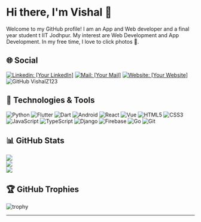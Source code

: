 # Hi there, I'm Vishal 👋

Welcome to my GitHub profile! I am an App and Web developer and a final year student t IIT Jodhpur. My interest are Web Development and App Development. In my free time, I love to click photos 📸.

## 🌐 Social
[![Linkedin: [Your LinkedIn]](https://img.shields.io/badge/-LinkedIn-blue?style=flat-square&logo=Linkedin&logoColor=white&link=LinkedIn)](https://www.linkedin.com/in/vishal-yadav-9871451b0/)
[![Mail: [Your Mail]](https://img.shields.io/badge/-Gmail-red?style=flat-square&logo=Gmail&logoColor=white&link=Mail)](mailto:yadav.40@iitj.ac.in)
[![Website: [Your Website]](https://img.shields.io/badge/-Website-purple?style=flat-square&logo=Instatus&logoColor=white&link=Website)](https://portfolio-zeheral.vercel.app/)
![GitHub VishalZ123](https://img.shields.io/github/followers/VishalZ123?label=follow&style=social)



## 🔧 Technologies & Tools

![Python](https://img.shields.io/badge/-Python-black?style=flat-square&logo=python)
![Flutter](https://img.shields.io/badge/-Flutter-055595?style=flat-square&logo=flutter)
![Dart](https://img.shields.io/badge/-Dart-055595?style=flat-square&logo=dart)
![Android](https://img.shields.io/badge/-Android-3DDC84?style=flat-square&logo=android&logoColor=white)
![React](https://img.shields.io/badge/-React-black?style=flat-square&logo=react)
![Vue](https://img.shields.io/badge/-Vue-4FC08D?style=flat-square&logo=vue.js&logoColor=white)
![HTML5](https://img.shields.io/badge/-HTML5-E34F26?style=flat-square&logo=html5&logoColor=white)
![CSS3](https://img.shields.io/badge/-CSS3-1572B6?style=flat-square&logo=css3)
![JavaScript](https://img.shields.io/badge/-JavaScript-black?style=flat-square&logo=javascript)
![TypeScript](https://img.shields.io/badge/-TypeScript-f0fff0?style=flat-square&logo=typescript)
![Django](https://img.shields.io/badge/-Django-092E20?style=flat-square&logo=django&logoColor=white)
![Firebase](https://img.shields.io/badge/-Firebase-FFA611?style=flat-square&logo=firebase&logoColor=white)
![Go](https://img.shields.io/badge/-Go-336791?style=flat-square&logo=go)
![Git](https://img.shields.io/badge/-Git-black?style=flat-square&logo=git)

## 📊 GitHub Stats
![](https://github-readme-stats.vercel.app/api?username=VishalZ123&theme=dark&hide_border=false&include_all_commits=true&count_private=true)<br />
![](https://github-readme-streak-stats.herokuapp.com/?user=VishalZ123&theme=dark&hide_border=false)<br/>
![](https://github-readme-stats.vercel.app/api/top-langs/?username=VishalZ123&theme=dark&hide_border=false&include_all_commits=true&count_private=false)
## 🏆 GitHub Trophies
![trophy](https://github-profile-trophy.vercel.app/?username=VishalZ123&theme=onedark)

---
